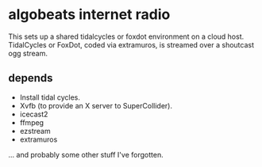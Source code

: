 # algobeats internet radio

This sets up a shared tidalcycles or foxdot environment on a cloud host.
TidalCycles or FoxDot, coded via extramuros, is streamed over a shoutcast ogg stream.

## depends

- Install tidal cycles.
- Xvfb (to provide an X server to SuperCollider).
- icecast2
- ffmpeg
- ezstream
- extramuros

... and probably some other stuff I've forgotten.
